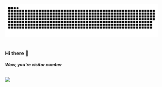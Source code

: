 <picture>
 <source media="(prefers-color-scheme: dark)" srcset="https://raw.githubusercontent.com/FirstAfterGod2501/FirstAfterGod2501/snakes/github-contribution-grid-snake-dark.svg" />
 <source media="(prefers-color-scheme: light)" srcset="https://raw.githubusercontent.com/FirstAfterGod2501/FirstAfterGod2501/snakes/github-contribution-grid-snake.svg" />
 <img alt="github-snake" src="https://raw.githubusercontent.com/FirstAfterGod2501/FirstAfterGod2501/snakes/github-contribution-grid-snake.svg" />
</picture>
<br/> <br/>

### Hi there 👋

###### **Wow, you're visitor number**

<img src="https://profile-counter.glitch.me/FirstAfterGod2501/count.svg" />



<!--
**FirstAfterGod2501/FirstAfterGod2501** is a ✨ _special_ ✨ repository because its `README.md` (this file) appears on your GitHub profile.

Here are some ideas to get you started:


- 👯 I’m looking to collaborate on ...
- 🤔 I’m looking for help with ...
- 💬 Ask me about ...
- 📫 How to reach me: ...
- 😄 Pronouns: ...
- ⚡ Fun fact: ...
-->

